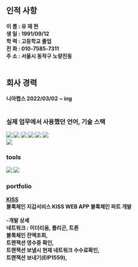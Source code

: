 <h2>인적 사항</h2>
<strong>이  름 : 유 재 현<br>
생  일 : 1991/09/12<br>
학  력 : 고등학교 졸업 <br>
전  화 : 010-7585-7311<br>
주  소 : 서울시 동작구 노량진동<br><br>

<h2>회사 경력</h2>
니아랩스 2022/03/02 ~ ing<br><br>

  
<h3>실제 업무에서 사용했던 언어, 기술 스택</h3>
<div style="white-space: nowrap;">
<img src="https://img.shields.io/badge/HTML5-E34F26?style=flat-square&logo=Html5&logoColor=white" />
<img src="https://img.shields.io/badge/CSS3-1572B6?style=flat-square&logo=Css3&logoColor=white" />
<img src="https://img.shields.io/badge/JAVASCRIPT-F7DF1E?style=flat-square&logo=JavaScript&logoColor=white "/>
<img src="https://img.shields.io/badge/REACT.JS-61DAFB?style=flat-square&logo=React&logoColor=white "/>
  <img src="https://img.shields.io/badge/REACT.JS-61DAFB?style=flat-square&logo=React-native&logoColor=white "/>
<img src="https://img.shields.io/badge/LARAVEL-FF2D20?style=flat-square&logo=Laravel&logoColor=white "/> 
</div>
  
<img src="https://img.shields.io/badge/SPRING-6DB33F?style=flat-square&logo=Spring&logoColor=white "/>
  
<h3>tools</h3>
<div style="white-space: nowrap;">
<img src="https://img.shields.io/badge/Visual Studio Code-007ACC?style=flat-square&logo=Visual Studio Code&logoColor=white "/>
<img src="https://img.shields.io/badge/Eclipse IDE-2C2255?style=flat-square&logo=Eclipse IDE&logoColor=white "/>
</div>

<h3>portfolio</h3>
 
<a href="https://kisswallet.net/" target="_blank">KISS</a><br>
블록체인 지갑서비스 KISS WEB APP 블록체인 파트 개발<br><br>
-개발 상세<br>
네트워크 : 이더리움, 폴리곤, 트론<br>
블록체인 잔액조회,<br>
트랜잭션 영수증 확인,<br>
트랜잭션 보낼시 현재 네트워크 수수료확인,<br>
트랜잭션 보내기(EIP1559),

<br><br><br>
  
</strong>
